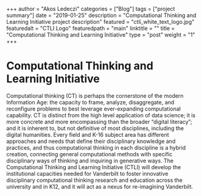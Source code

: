 +++
author = "Akos Ledeczi"
categories = ["Blog"]
tags = ["project summary"]
date = "2019-01-25"
description = "Computational Thinking and Learning Initiative project description"
featured = "ctli_white_text_logo.jpg"
featuredalt = "CTLI Logo"
featuredpath = "main"
linktitle = ""
title = "Computational Thinking and Learning Initiative"
type = "post"
weight = "1"
+++

# Computational Thinking and Learning Initiative

Computational thinking (CT) is perhaps the cornerstone of the modern Information Age: the capacity to frame, analyze, disaggregate, and reconfigure problems to best leverage ever-expanding computational capability. CT is distinct from the high level application of data science; it is more concrete and more encompassing than the broader “digital literacy”; and it is inherent to, but not definitive of most disciplines, including the digital humanities. Every field and K-16 subject area has different approaches and needs that define their disciplinary knowledge and practices, and thus computational thinking in each discipline is a hybrid creation, connecting general computational methods with specific disciplinary ways of thinking and inquiring in generative ways. The Computational Thinking and Learning Initiative (CTLI) will develop the institutional capacities needed for Vanderbilt to foster innovative disciplinary computational thinking research and education across the university and in K12, and it will act as a nexus for re-imagining Vanderbilt.
